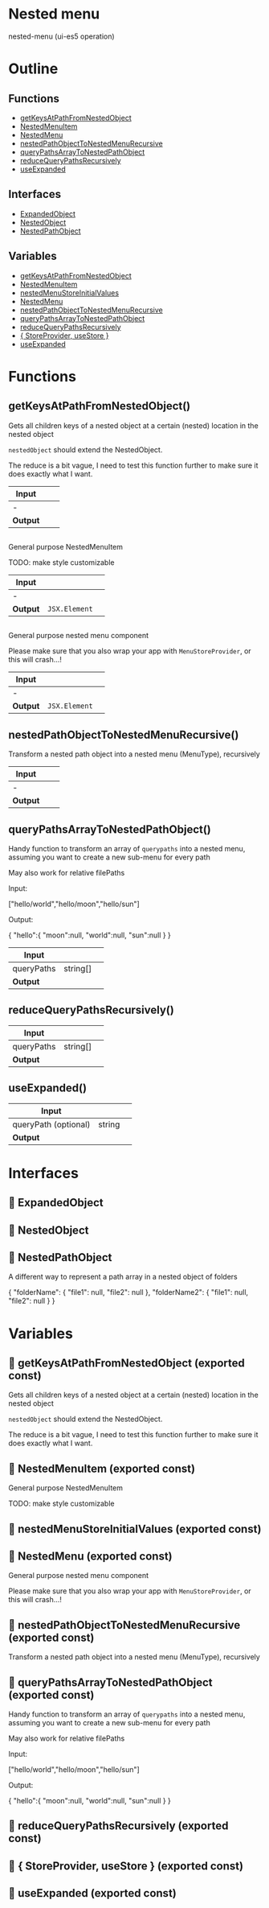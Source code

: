 # Nested menu

nested-menu (ui-es5 operation)



# Outline

## Functions

- [getKeysAtPathFromNestedObject](#getKeysAtPathFromNestedObject)
- [NestedMenuItem](#NestedMenuItem)
- [NestedMenu](#NestedMenu)
- [nestedPathObjectToNestedMenuRecursive](#nestedPathObjectToNestedMenuRecursive)
- [queryPathsArrayToNestedPathObject](#queryPathsArrayToNestedPathObject)
- [reduceQueryPathsRecursively](#reduceQueryPathsRecursively)
- [useExpanded](#useExpanded)

## Interfaces

- [ExpandedObject](#expandedobject)
- [NestedObject](#nestedobject)
- [NestedPathObject](#nestedpathobject)

## Variables

- [getKeysAtPathFromNestedObject](#getkeysatpathfromnestedobject)
- [NestedMenuItem](#nestedmenuitem)
- [nestedMenuStoreInitialValues](#nestedmenustoreinitialvalues)
- [NestedMenu](#nestedmenu)
- [nestedPathObjectToNestedMenuRecursive](#nestedpathobjecttonestedmenurecursive)
- [queryPathsArrayToNestedPathObject](#querypathsarraytonestedpathobject)
- [reduceQueryPathsRecursively](#reducequerypathsrecursively)
- [{ StoreProvider, useStore }](#storeprovider-usestore)
- [useExpanded](#useexpanded)



# Functions

## getKeysAtPathFromNestedObject()

Gets all children keys of a nested object at a certain (nested) location in the nested object

`nestedObject` should extend the NestedObject.

The reduce is a bit vague, I need to  test this function further to make sure it does exactly what I want.


| Input      |    |    |
| ---------- | -- | -- |
| - | | |
| **Output** |    |    |



## <NestedMenuItem />

General purpose NestedMenuItem

TODO: make style customizable


| Input      |    |    |
| ---------- | -- | -- |
| - | | |
| **Output** | `JSX.Element`   |    |



## <NestedMenu />

General purpose nested menu component

Please make sure that you also wrap your app with `MenuStoreProvider`, or this will crash...!


| Input      |    |    |
| ---------- | -- | -- |
| - | | |
| **Output** | `JSX.Element`   |    |



## nestedPathObjectToNestedMenuRecursive()

Transform a nested path object into a nested menu (MenuType), recursively


| Input      |    |    |
| ---------- | -- | -- |
| - | | |
| **Output** |    |    |



## queryPathsArrayToNestedPathObject()

Handy function to transform an array of `querypaths` into a nested menu, assuming you want to create a new sub-menu for every path

May also work for relative filePaths

Input:

["hello/world","hello/moon","hello/sun"]

Output:

{
"hello":{
"moon":null,
"world":null,
"sun":null
}
}


| Input      |    |    |
| ---------- | -- | -- |
| queryPaths | string[] |  |
| **Output** |    |    |



## reduceQueryPathsRecursively()

| Input      |    |    |
| ---------- | -- | -- |
| queryPaths | string[] |  |,| initialValue | `NestedPathObject` |  |
| **Output** |    |    |



## useExpanded()

| Input      |    |    |
| ---------- | -- | -- |
| queryPath (optional) | string |  |
| **Output** |    |    |


# Interfaces

## 🔷 ExpandedObject

## 🔷 NestedObject

## 🔷 NestedPathObject

A different way to represent a path array in a nested object of folders

{
"folderName": {
"file1": null,
"file2": null
},
"folderName2": {
"file1": null,
"file2": null
}
}







# Variables

## 📄 getKeysAtPathFromNestedObject (exported const)

Gets all children keys of a nested object at a certain (nested) location in the nested object

`nestedObject` should extend the NestedObject.

The reduce is a bit vague, I need to  test this function further to make sure it does exactly what I want.


## 📄 NestedMenuItem (exported const)

General purpose NestedMenuItem

TODO: make style customizable


## 📄 nestedMenuStoreInitialValues (exported const)

## 📄 NestedMenu (exported const)

General purpose nested menu component

Please make sure that you also wrap your app with `MenuStoreProvider`, or this will crash...!


## 📄 nestedPathObjectToNestedMenuRecursive (exported const)

Transform a nested path object into a nested menu (MenuType), recursively


## 📄 queryPathsArrayToNestedPathObject (exported const)

Handy function to transform an array of `querypaths` into a nested menu, assuming you want to create a new sub-menu for every path

May also work for relative filePaths

Input:

["hello/world","hello/moon","hello/sun"]

Output:

{
"hello":{
"moon":null,
"world":null,
"sun":null
}
}


## 📄 reduceQueryPathsRecursively (exported const)

## 📄 { StoreProvider, useStore } (exported const)

## 📄 useExpanded (exported const)

